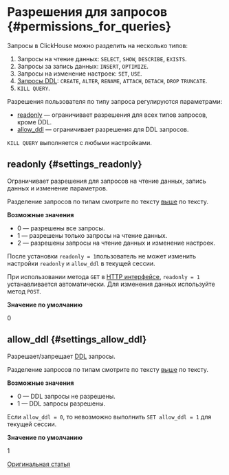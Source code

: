 # Разрешения для запросов {#permissions_for_queries}

Запросы в ClickHouse можно разделить на несколько типов:

1. Запросы на чтение данных: `SELECT`, `SHOW`, `DESCRIBE`, `EXISTS`.
1. Запросы за запись данных: `INSERT`, `OPTIMIZE`.
1. Запросы на изменение настроек: `SET`, `USE`.
1. [Запросы DDL](https://ru.wikipedia.org/wiki/Data_Definition_Language): `CREATE`, `ALTER`, `RENAME`, `ATTACH`, `DETACH`, `DROP` `TRUNCATE`.
1. `KILL QUERY`.

Разрешения пользователя по типу запроса регулируются параметрами:

- [readonly](#settings_readonly) — ограничивает разрешения для всех типов запросов, кроме DDL.
- [allow_ddl](#settings_allow_ddl) — ограничивает разрешения для DDL запросов.

`KILL QUERY` выполняется с любыми настройками.

## readonly {#settings_readonly}

Ограничивает разрешения для запросов на чтение данных, запись данных и изменение параметров.

Разделение запросов по типам смотрите по тексту [выше](#permissions_for_queries) по тексту.

**Возможные значения**

- 0 — разрешены все запросы.
- 1 — разрешены только запросы на чтение данных.
- 2 — разрешены запросы на чтение данных и изменение настроек.

После установки `readonly = 1`пользователь не может изменить настройки `readonly` и `allow_ddl` в текущей сессии.

При использовании метода `GET` в [HTTP интерфейсе](../../interfaces/http.md#http_interface), `readonly = 1` устанавливается автоматически. Для изменения данных используйте метод `POST`.

**Значение по умолчанию**

0

## allow_ddl {#settings_allow_ddl}

Разрешает/запрещает [DDL](https://ru.wikipedia.org/wiki/Data_Definition_Language) запросы.

Разделение запросов по типам смотрите по тексту [выше](#permissions_for_queries) по тексту.

**Возможные значения**

- 0 — DDL запросы не разрешены.
- 1 — DDL запросы разрешены.

Если `allow_ddl = 0`, то невозможно выполнить `SET allow_ddl = 1` для текущей сессии.

**Значение по умолчанию**

1

[Оригинальная статья](https://clickhouse.yandex/docs/ru/operations/settings/permissions_for_queries/) <!--hide-->
